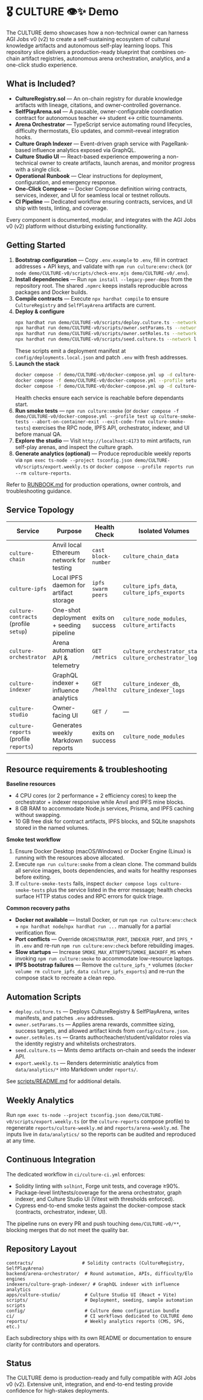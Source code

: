 # 🎖️ CULTURE 👁️✨ Demo

The CULTURE demo showcases how a non-technical owner can harness AGI Jobs v0 (v2) to create a self-sustaining ecosystem of cultural knowledge artifacts and autonomous self-play learning loops. This repository slice delivers a production-ready blueprint that combines on-chain artifact registries, autonomous arena orchestration, analytics, and a one-click studio experience.

## What is Included?

- **CultureRegistry.sol** — An on-chain registry for durable knowledge artifacts with lineage, citations, and owner-controlled governance.
- **SelfPlayArena.sol** — A pausable, owner-configurable coordination contract for autonomous teacher ↔ student ↔ critic tournaments.
- **Arena Orchestrator** — TypeScript service automating round lifecycles, difficulty thermostats, Elo updates, and commit–reveal integration hooks.
- **Culture Graph Indexer** — Event-driven graph service with PageRank-based influence analytics exposed via GraphQL.
- **Culture Studio UI** — React-based experience empowering a non-technical owner to create artifacts, launch arenas, and monitor progress with a single click.
- **Operational Runbook** — Clear instructions for deployment, configuration, and emergency response.
- **One-Click Compose** — Docker Compose definition wiring contracts, services, indexer, and UI for seamless local or testnet rollouts.
- **CI Pipeline** — Dedicated workflow ensuring contracts, services, and UI ship with tests, linting, and coverage.

Every component is documented, modular, and integrates with the AGI Jobs v0 (v2) platform without disturbing existing functionality.

## Getting Started

1. **Bootstrap configuration** — Copy `.env.example` to `.env`, fill in contract addresses + API keys, and validate with `npm run culture:env:check` (or `node demo/CULTURE-v0/scripts/check-env.mjs demo/CULTURE-v0/.env`).
2. **Install dependencies** — Run `npm install --legacy-peer-deps` from the repository root. The shared `.npmrc` keeps installs reproducible across packages and Docker builds.
3. **Compile contracts** — Execute `npx hardhat compile` to ensure `CultureRegistry` and `SelfPlayArena` artifacts are current.
4. **Deploy & configure**
   ```bash
   npx hardhat run demo/CULTURE-v0/scripts/deploy.culture.ts --network localhost
   npx hardhat run demo/CULTURE-v0/scripts/owner.setParams.ts --network localhost
   npx hardhat run demo/CULTURE-v0/scripts/owner.setRoles.ts --network localhost
   npx hardhat run demo/CULTURE-v0/scripts/seed.culture.ts --network localhost
   ```
   These scripts emit a deployment manifest at `config/deployments.local.json` and patch `.env` with fresh addresses.
5. **Launch the stack**
   ```bash
   docker compose -f demo/CULTURE-v0/docker-compose.yml up -d culture-chain culture-ipfs
   docker compose -f demo/CULTURE-v0/docker-compose.yml --profile setup run --rm culture-contracts
   docker compose -f demo/CULTURE-v0/docker-compose.yml up -d culture-orchestrator culture-indexer culture-studio
   ```
   Health checks ensure each service is reachable before dependants start.
6. **Run smoke tests** — `npm run culture:smoke` (or `docker compose -f demo/CULTURE-v0/docker-compose.yml --profile test up culture-smoke-tests --abort-on-container-exit --exit-code-from culture-smoke-tests`) exercises the RPC node, IPFS API, orchestrator, indexer, and UI before manual QA.
7. **Explore the studio** — Visit `http://localhost:4173` to mint artifacts, run self-play arenas, and inspect the culture graph.
8. **Generate analytics (optional)** — Produce reproducible weekly reports via `npm exec ts-node --project tsconfig.json demo/CULTURE-v0/scripts/export.weekly.ts` or `docker compose --profile reports run --rm culture-reports`.

Refer to [RUNBOOK.md](RUNBOOK.md) for production operations, owner controls, and troubleshooting guidance.

## Service Topology

| Service | Purpose | Health Check | Isolated Volumes |
| --- | --- | --- | --- |
| `culture-chain` | Anvil local Ethereum network for testing | `cast block-number` | `culture_chain_data` |
| `culture-ipfs` | Local IPFS daemon for artifact storage | `ipfs swarm peers` | `culture_ipfs_data`, `culture_ipfs_exports` |
| `culture-contracts` (profile `setup`) | One-shot deployment + seeding pipeline | exits on success | `culture_node_modules`, `culture_artifacts` |
| `culture-orchestrator` | Arena automation API & telemetry | `GET /metrics` | `culture_orchestrator_state`, `culture_orchestrator_logs` |
| `culture-indexer` | GraphQL indexer + influence analytics | `GET /healthz` | `culture_indexer_db`, `culture_indexer_logs` |
| `culture-studio` | Owner-facing UI | `GET /` | — |
| `culture-reports` (profile `reports`) | Generates weekly Markdown reports | exits on success | `culture_node_modules` |

## Resource requirements & troubleshooting

**Baseline resources**

- 4 CPU cores (or 2 performance + 2 efficiency cores) to keep the orchestrator + indexer responsive while Anvil and IPFS mine blocks.
- 8 GB RAM to accommodate Node.js services, Prisma, and IPFS caching without swapping.
- 10 GB free disk for contract artifacts, IPFS blocks, and SQLite snapshots stored in the named volumes.

**Smoke test workflow**

1. Ensure Docker Desktop (macOS/Windows) or Docker Engine (Linux) is running with the resources above allocated.
2. Execute `npm run culture:smoke` from a clean clone. The command builds all service images, boots dependencies, and waits for healthy responses before exiting.
3. If `culture-smoke-tests` fails, inspect `docker compose logs culture-smoke-tests` plus the service listed in the error message; health checks surface HTTP status codes and RPC errors for quick triage.

**Common recovery paths**

- **Docker not available** — Install Docker, or run `npm run culture:env:check` + `npx hardhat node`/`npx hardhat run ...` manually for a partial verification flow.
- **Port conflicts** — Override `ORCHESTRATOR_PORT`, `INDEXER_PORT`, and `IPFS_*` in `.env` and re-run `npm run culture:env:check` before rebuilding images.
- **Slow startups** — Increase `SMOKE_MAX_ATTEMPTS`/`SMOKE_BACKOFF_MS` when invoking `npm run culture:smoke` to accommodate low-resource laptops.
- **IPFS bootstrap failures** — Remove the `culture_ipfs_*` volumes (`docker volume rm culture_ipfs_data culture_ipfs_exports`) and re-run the compose stack to recreate a clean repo.

## Automation Scripts

- `deploy.culture.ts` — Deploys CultureRegistry & SelfPlayArena, writes manifests, and patches `.env` addresses.
- `owner.setParams.ts` — Applies arena rewards, committee sizing, success targets, and allowed artifact kinds from `config/culture.json`.
- `owner.setRoles.ts` — Grants author/teacher/student/validator roles via the identity registry and whitelists orchestrators.
- `seed.culture.ts` — Mints demo artifacts on-chain and seeds the indexer API.
- `export.weekly.ts` — Renders deterministic analytics from `data/analytics/*` into Markdown under `reports/`.

See [scripts/README.md](scripts/README.md) for additional details.

## Weekly Analytics

Run `npm exec ts-node --project tsconfig.json demo/CULTURE-v0/scripts/export.weekly.ts` (or the `culture-reports` compose profile) to regenerate `reports/culture-weekly.md` and `reports/arena-weekly.md`. The inputs live in `data/analytics/` so the reports can be audited and reproduced at any time.

## Continuous Integration

The dedicated workflow in `ci/culture-ci.yml` enforces:

- Solidity linting with `solhint`, Forge unit tests, and coverage ≥90%.
- Package-level lint/tests/coverage for the arena orchestrator, graph indexer, and Culture Studio UI (Vitest with thresholds enforced).
- Cypress end-to-end smoke tests against the docker-compose stack (contracts, orchestrator, indexer, UI).

The pipeline runs on every PR and push touching `demo/CULTURE-v0/**`, blocking merges that do not meet the quality bar.

## Repository Layout

```
contracts/                  # Solidity contracts (CultureRegistry, SelfPlayArena)
backend/arena-orchestrator/  # Round automation, APIs, difficulty/Elo engines
indexers/culture-graph-indexer/ # GraphQL indexer with influence analytics
apps/culture-studio/         # Culture Studio UI (React + Vite)
scripts/                     # Deployment, seeding, sample automation scripts
config/                      # Culture demo configuration bundle
ci/                          # CI workflows dedicated to CULTURE demo
reports/                     # Weekly analytics reports (CMS, SPG, etc.)
```

Each subdirectory ships with its own README or documentation to ensure clarity for contributors and operators.

## Status

The CULTURE demo is production-ready and fully compatible with AGI Jobs v0 (v2). Extensive unit, integration, and end-to-end testing provide confidence for high-stakes deployments.

